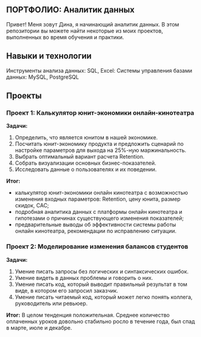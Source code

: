 ## ПОРТФОЛИО: Аналитик данных

Привет! Меня зовут Дина, я начинающий аналитик данных. В этом репозитории вы можете найти некоторые из моих проектов, выполненных во время обучения и практики.

## Навыки и технологии

Инструменты анализа данных: SQL, Excel:
Системы управления базами данных: MySQL, PostgreSQL

## Проекты
### Проект 1: Калькулятор юнит-экономики онлайн-кинотеатра
**Задачи:**

1. Определить, что является юнитом в нашей экономике.
2. Посчитать юнит-экономику продукта и предложить сценарий по настройке параметров для выхода на 25%-ную маржинальность.
3. Выбрать оптимальный вариант расчета Retention. 
4. Собрать визуализации основных бизнес-показателей.
5. Исследовать данные о пользователях и их поведении.

**Итог:**
- калькулятор  юнит-экономики онлайн кинотеатра с возможностью изменения входных параметров: Retention, цену юнита, размер скидок, CAC;
- подробная аналитика данных с платформы онлайн кинотеатра и гипотезами о причинах существующего изменения показателей;
- предварительные выводы об эффективности системы работы онлайн кинотеатра, рекомендации по исправлению ситуации.

### Проект 2: Моделирование изменения балансов студентов
**Задачи:**

1. Умение писать запросы без логических и синтаксических ошибок.
2. Умение видеть в данных проблемы и говорить о них.
3. Умение писать код, который выводит правильный результат в том виде, в котором его запросил заказчик.
4. Умение писать читаемый код, который может легко понять коллега, руководитель или ревьюер.

**Итог:**
В целом тенденция положительная. 
Среднее количество оплаченных уроков довольно стабильно росло в течение года, был спад в марте, июле и декабре.

